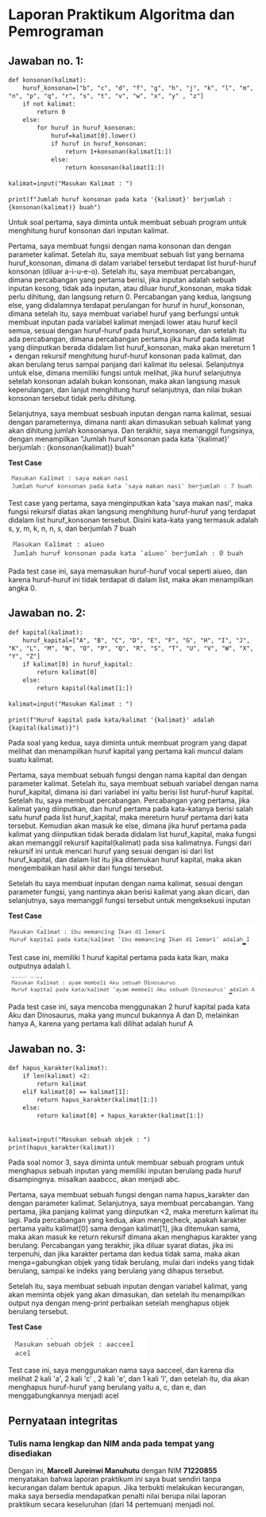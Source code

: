 # Laporan Praktikum Algoritma dan Pemrograman

## Jawaban no. 1:
~~~
def konsonan(kalimat):
    huruf_konsonan=["b", "c", "d", "f", "g", "h", "j", "k", "l", "m", "n", "p", "q", "r", "s", "t", "v", "w", "x", "y" , "z"]
    if not kalimat:
        return 0
    else:
        for huruf in huruf_konsonan:
            huruf=kalimat[0].lower()
            if huruf in huruf_konsonan:
                return 1+konsonan(kalimat[1:])
            else:
                return konsonan(kalimat[1:])
    
kalimat=input("Masukan Kalimat : ")

print(f"Jumlah huruf konsonan pada kata '{kalimat}' berjumlah : {konsonan(kalimat)} buah")
~~~

Untuk soal pertama, saya diminta untuk membuat sebuah program untuk menghitung huruf konsonan dari inputan kalimat.

Pertama, saya membuat fungsi dengan nama konsonan dan dengan parameter kalimat. Setelah itu, saya membuat sebuah list yang bernama huruf_konsonan, dimana di dalam variabel tersebut terdapat list huruf-huruf konsonan (diluar a-i-u-e-o). Setelah itu, saya membuat percabangan, dimana percabangan yang pertama berisi, jika inputan adalah sebuah inputan kosong, tidak ada inputan, atau diluar huruf_konsonan, maka tidak perlu dihitung, dan langsung return 0. Percabangan yang kedua, langsung else, yang didalamnya terdapat perulangan for huruf in huruf_konsonan, dimana setelah itu, saya membuat variabel huruf yang berfungsi untuk membuat inputan pada variabel kalimat menjadi lower atau huruf kecil semua, sesuai dengan huruf-huruf pada huruf_konsonan, dan setelah itu ada percabangan, dimana percabangan pertama jika huruf pada kalimat yang diinputkan berada didalam list huruf_konsonan, maka akan mereturn 1 + dengan rekursif menghitung huruf-huruf konsonan pada kalimat, dan akan berulang terus sampai panjang dari kalimat itu selesai. Selanjutnya untuk else, dimana memiliki fungsi untuk melihat, jika huruf selanjutnya setelah konsonan adalah bukan konsonan, maka akan langsung masuk keperulangan, dan lanjut menghitung huruf selanjutnya, dan nilai bukan konsonan tersebut tidak perlu dihitung.

Selanjutnya, saya membuat sesbuah inputan dengan nama kalimat, sesuai dengan parameternya, dimana nanti akan dimasukan sebuah kalimat yang akan dihitung jumlah konsonanya. Dan terakhir, saya memanggil fungsinya, dengan menampilkan "Jumlah huruf konsonan pada kata '{kalimat}' berjumlah : {konsonan(kalimat)} buah"

**Test Case**

<img src=No1_1.png>

Test case yang pertama, saya menginputkan kata 'saya makan nasi', maka fungsi rekursif diatas akan langsung menghitung huruf-huruf yang terdapat didalam list huruf_konsonan tersebut. Disini kata-kata yang termasuk adalah s, y, m, k, n, n, s, dan berjumlah 7 buah

<img src=No1_2.png>

Pada test case ini, saya memasukan huruf-huruf vocal seperti aiueo, dan karena huruf-huruf ini tidak terdapat di dalam list, maka akan menampilkan angka 0.


## Jawaban no. 2:
~~~
def kapital(kalimat):
    huruf_kapital=["A", "B", "C", "D", "E", "F", "G", "H", "I", "J", "K", "L", "M", "N", "O", "P", "Q", "R", "S", "T", "U", "V", "W", "X", "Y", "Z"]
    if kalimat[0] in huruf_kapital:
        return kalimat[0]
    else:
        return kapital(kalimat[1:])
    
kalimat=input("Masukan Kalimat : ")

print(f"Huruf kapital pada kata/kalimat '{kalimat}' adalah {kapital(kalimat)}")
~~~

Pada soal yang kedua, saya diminta untuk membuat program yang dapat melihat dan menampilkan huruf kapital yang pertama kali muncul dalam suatu kalimat. 

Pertama, saya membuat sebuah fungsi dengan nama kapital dan dengan parameter kalimat. Setelah itu, saya membuat sebuah variabel dengan nama huruf_kapital, dimana isi dari variabel ini yaitu berisi list huruf-huruf kapital. Setelah itu, saya membuat percabangan. Percabangan yang pertama, jika kalimat yang diinputkan, dan huruf pertama pada kata-katanya berisi salah satu huruf pada list huruf_kapital, maka mereturn huruf pertama dari kata tersebut. Kemudian akan masuk ke else, dimana jika huruf pertama pada kalimat yang diinputkan tidak berada didalam list huruf_kapital, maka fungsi akan memanggil rekursif kapital(kalimat) pada sisa kalimatnya. Fungsi dari rekursif ini untuk mencari huruf yang sesuai dengan isi dari list huruf_kapital, dan dalam list itu jika ditemukan huruf kapital, maka akan mengembalikan hasil akhir dari fungsi tersebut.

Setelah itu saya membuat inputan dengan nama kalimat, sesuai dengan parameter fungsi, yang nantinya akan berisi kalimat yang akan dicari, dan selanjutnya, saya memanggil fungsi tersebut untuk mengeksekusi inputan



**Test Case**

<img src=No2_1.png>

Test case ini, memiliki 1 huruf kapital pertama pada kata Ikan, maka outputnya adalah I.

<img src=No2_2.png>

Pada test case ini, saya mencoba menggunakan 2 huruf kapital pada kata Aku dan Dinosaurus, maka yang muncul bukannya A dan D, melainkan hanya A, karena yang pertama kali dilihat adalah huruf A



## Jawaban no. 3:
~~~
def hapus_karakter(kalimat):
    if len(kalimat) <2:
        return kalimat
    elif kalimat[0] == kalimat[1]:
        return hapus_karakter(kalimat[1:])
    else:
        return kalimat[0] + hapus_karakter(kalimat[1:])
    

kalimat=input("Masukan sebuah objek : ")
print(hapus_karakter(kalimat))
~~~

Pada soal nomor 3, saya diminta untuk membuar sebuah program untuk menghapus sebuah inputan yang memiliki inputan berulang pada huruf disampingnya. misalkan aaabccc, akan menjadi abc.

Pertama, saya membuat sebuah fungsi dengan nama hapus_karakter dan dengan parameter kalimat. Selanjutnya, saya membuat  percabangan. Yang pertama, jika panjang kalimat yang diinputkan <2, maka mereturn kalimat itu lagi. Pada percabangan yang kedua, akan mengecheck, apakah karakter pertama yaitu kalimat[0] sama dengan kalimat[1], jika ditemukan sama, maka akan masuk ke return rekursif dimana akan menghapus karakter yang berulang. Percabangan yang terakhir, jika diluar syarat diatas, jika ini terpenuhi, dan jika karakter pertama dan kedua tidak sama, maka akan menga=gabungkan objek yang tidak berulang, mulai dari indeks yang tidak berulang, sampai ke indeks yang berulang yang dihapus tersebut.

Setelah itu, saya membuat sebuah inputan dengan variabel kalimat, yang akan meminta objek yang akan dimasukan, dan setelah itu menampilkan output nya dengan meng-print perbaikan setelah menghapus objek berulang tersebut.





**Test Case**

<img src=No3.png>

Test case ini, saya menggunakan nama saya aacceel, dan karena dia melihat 2 kali 'a', 2 kali 'c' , 2 kali 'e', dan 1 kali 'l', dan setelah itu, dia akan menghapus huruf-huruf yang berulang yaitu a, c, dan e, dan menggabungkannya menjadi acel



## Pernyataan integritas
### Tulis nama lengkap dan NIM anda pada tempat yang disediakan

Dengan ini, **Marcell Jureinwi Manuhutu** dengan NIM **71220855** menyatakan bahwa laporan praktikum ini saya buat sendiri tanpa kecurangan dalam bentuk apapun.  Jika terbukti melakukan kecurangan, maka saya bersedia mendapatkan penalti nilai berupa nilai laporan praktikum secara keseluruhan (dari 14 pertemuan) menjadi nol.